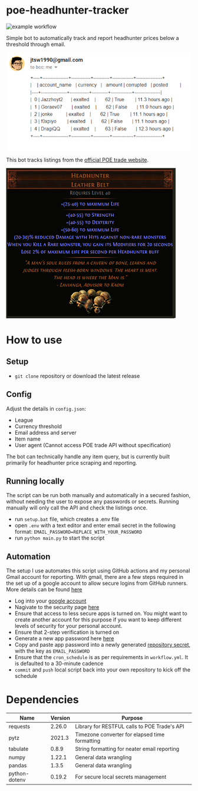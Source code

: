 # poe-headhunter-tracker
![example workflow](https://github.com/jtsw1990/poe-headhunter/actions/workflows/workflow.yml/badge.svg)

Simple bot to automatically track and report headhunter prices below a threshold through email.

![alt text](assets/email_example_v1.png)

This bot tracks listings from the [official POE trade website](https://www.pathofexile.com/trade).

![alt text](assets/headhunter_tooltip.png)



# How to use

## Setup

- `git clone` repository or download the latest release


## Config

Adjust the details in `config.json`:
- League
- Currency threshold
- Email address and server
- Item name
- User agent (Cannot access POE trade API without specification)

The bot can technically handle any item query, but is currently built primarily for headhunter price scraping and reporting.

## Running locally

The script can be run both manually and automatically in a secured fashion, without needing the user to expose any passwords or secrets.
Running manually will only call the API and check the listings once.

- run `setup.bat` file, which creates a .env file
- open `.env` with a text editor and enter email secret in the following format:
    `EMAIL_PASSWORD=REPLACE_WITH_YOUR_PASSWORD`
- run `python main.py` to start the script


## Automation

The setup I use automates this script using GitHub actions and my personal Gmail account for reporting.
With gmail, there are a few steps required in the set up of a google account to allow secure logins from GitHub runners.
More details can be found [here]()

- Log into your [google account](https://myaccount.google.com/?utm_source=sign_in_no_continue)
- Nagivate to the security page [here](https://myaccount.google.com/security)
- Ensure that access to less secure apps is turned on. You might want to create another account for this purpose if you want to keep different levels of security for your personal account.
- Ensure that 2-step verification is turned on
- Generate a new app password here [here](https://myaccount.google.com/apppasswords?rapt=AEjHL4PXuRfcGM272Fn2O5BulRNILUfhqfKVHNuKKEi6gO-17YkzFcyGSq2SLX2NmyjNdZr3zwD_4TmRFQmKx6KUYDjK1H9wrQ)
- Copy and paste app password into a newly generated [repository secret](https://github.com/jtsw1990/poe-headhunter/settings/secrets/actions), with the key as `EMAIL_PASSWORD`
- Ensure that the `cron_schedule` is as per requirements in `workflow.yml`. It is defaulted to a 30-minute cadence
- `commit` and `push` local script back into your own repository to kick off the schedule

# Dependencies

| Name  | Version | Purpose |
| ------------- | ------------- | ----------- |
| requests  | 2.26.0 | Library for RESTFUL calls to POE Trade's API |
| pytz  | 2021.3 | Timezone converter for elapsed time formatting |
| tabulate | 0.8.9 | String formatting for neater email reporting |
| numpy | 1.22.1 | General data wrangling |
| pandas | 1.3.5 | General data wrangling |
| python-dotenv | 0.19.2 | For secure local secrets management |